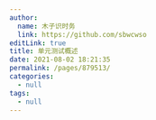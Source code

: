 ```yaml
---
author: 
  name: 木子识时务
  link: https://github.com/sbwcwso
editLink: true
title: 单元测试概述
date: 2021-08-02 18:21:35
permalink: /pages/879513/
categories: 
  - null
tags: 
  - null
---
```

